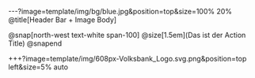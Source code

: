 ---?image=template/img/bg/blue.jpg&position=top&size=100% 20%
@title[Header Bar + Image Body]

@snap[north-west text-white span-100]
@size[1.5em](Das ist der Action Title)
@snapend

+++?image=template/img/608px-Volksbank_Logo.svg.png&position=top left&size=5% auto
